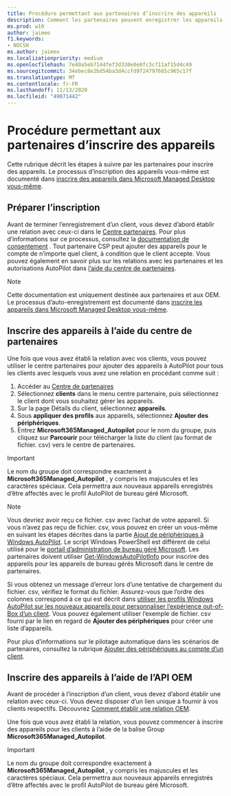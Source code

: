 ```yaml
---
title: Procédure permettant aux partenaires d’inscrire des appareils
description: Comment les partenaires peuvent enregistrer les appareils afin qu’ils puissent être gérés par le bureau géré Microsoft
ms.prod: w10
author: jaimeo
f1.keywords:
- NOCSH
ms.author: jaimeo
ms.localizationpriority: medium
ms.openlocfilehash: 7e40a5eb7144fef3d330e0e8fc3c711af15d4c49
ms.sourcegitcommit: 34ebec8e2bd54ba3d4ccfd9724797665c965c17f
ms.translationtype: MT
ms.contentlocale: fr-FR
ms.lasthandoff: 11/13/2020
ms.locfileid: "49071442"
---
```

# <a name="steps-for-partners-to-register-devices"></a>Procédure permettant aux partenaires d’inscrire des appareils


Cette rubrique décrit les étapes à suivre par les partenaires pour inscrire des appareils. Le processus d’inscription des appareils vous-même est documenté dans [inscrire des appareils dans Microsoft Managed Desktop vous-même](register-devices-self.md).



## <a name="prepare-for-registration"></a>Préparer l’inscription 
Avant de terminer l’enregistrement d’un client, vous devez d’abord établir une relation avec ceux-ci dans le [Centre partenaires](https://partner.microsoft.com/dashboard). Pour plus d’informations sur ce processus, consultez la [documentation de consentement](https://docs.microsoft.com/windows/deployment/windows-autopilot/registration-auth#csp-authorization) . Tout partenaire CSP peut ajouter des appareils pour le compte de n’importe quel client, à condition que le client accepte. Vous pouvez également en savoir plus sur les relations avec les partenaires et les autorisations AutoPilot dans [l’aide du centre de partenaires](https://docs.microsoft.com/partner-center/customers_revoke_admin_privileges#windows-autopilot).


> [!NOTE]
> Cette documentation est uniquement destinée aux partenaires et aux OEM. Le processus d’auto-enregistrement est documenté dans [inscrire les appareils dans Microsoft Managed Desktop vous-même](register-devices-self.md).


## <a name="register-devices-by-using-partner-center"></a>Inscrire des appareils à l’aide du centre de partenaires

Une fois que vous avez établi la relation avec vos clients, vous pouvez utiliser le centre partenaires pour ajouter des appareils à AutoPilot pour tous les clients avec lesquels vous avez une relation en procédant comme suit :

1. Accéder au [Centre de partenaires](https://partner.microsoft.com/dashboard)
2. Sélectionnez **clients** dans le menu centre partenaire, puis sélectionnez le client dont vous souhaitez gérer les appareils.
3. Sur la page Détails du client, sélectionnez **appareils**.
4. Sous **appliquer des profils** aux appareils, sélectionnez **Ajouter des périphériques**.
5. Entrez **Microsoft365Managed_Autopilot** pour le nom du groupe, puis cliquez sur **Parcourir** pour télécharger la liste du client (au format de fichier. csv) vers le centre de partenaires.


> [!IMPORTANT]
> Le nom du groupe doit correspondre exactement à **Microsoft365Managed_Autopilot** , y compris les majuscules et les caractères spéciaux. Cela permettra aux nouveaux appareils enregistrés d’être affectés avec le profil AutoPilot de bureau géré Microsoft.

>[!NOTE]
> Vous devriez avoir reçu ce fichier. csv avec l’achat de votre appareil. Si vous n’avez pas reçu de fichier. csv, vous pouvez en créer un vous-même en suivant les étapes décrites dans la partie [Ajout de périphériques à Windows AutoPilot](https://docs.microsoft.com/windows/deployment/windows-autopilot/add-devices#collecting-the-hardware-id-from-existing-devices-using-powershell). Le script Windows PowerShell est différent de celui utilisé pour le [portail d’administration de bureau géré Microsoft](https://docs.microsoft.com/microsoft-365/managed-desktop/get-started/register-devices-self?view=o365-worldwide#obtain-the-hardware-hash). Les partenaires doivent utiliser [Get-WindowsAutoPilotInfo](https://www.powershellgallery.com/packages/Get-WindowsAutoPilotInfo) pour inscrire des appareils pour les appareils de bureau gérés Microsoft dans le centre de partenaires.

Si vous obtenez un message d’erreur lors d’une tentative de chargement du fichier. csv, vérifiez le format du fichier. Assurez-vous que l’ordre des colonnes correspond à ce qui est décrit dans [utiliser les profils Windows AutoPilot sur les nouveaux appareils pour personnaliser l’expérience out-of-Box d’un client](https://docs.microsoft.com/partner-center/autopilot#add-devices-to-a-customers-account). Vous pouvez également utiliser l’exemple de fichier. csv fourni par le lien en regard de **Ajouter des périphériques** pour créer une liste d’appareils. 

Pour plus d’informations sur le pilotage automatique dans les scénarios de partenaires, consultez la rubrique [Ajouter des périphériques au compte d’un client](https://docs.microsoft.com/partner-center/autopilot#add-devices-to-a-customers-account).


## <a name="register-devices-by-using-the-oem-api"></a>Inscrire des appareils à l’aide de l’API OEM

Avant de procéder à l’inscription d’un client, vous devez d’abord établir une relation avec ceux-ci. Vous devez disposer d’un lien unique à fournir à vos clients respectifs. Découvrez [Comment établir une relation OEM](https://docs.microsoft.com/windows/deployment/windows-autopilot/registration-auth#oem-authorization).

Une fois que vous avez établi la relation, vous pouvez commencer à inscrire des appareils pour les clients à l’aide de la balise Group **Microsoft365Managed_Autopilot**.

> [!IMPORTANT]
> Le nom du groupe doit correspondre exactement à **Microsoft365Managed_Autopilot** , y compris les majuscules et les caractères spéciaux. Cela permettra aux nouveaux appareils enregistrés d’être affectés avec le profil AutoPilot de bureau géré Microsoft.
